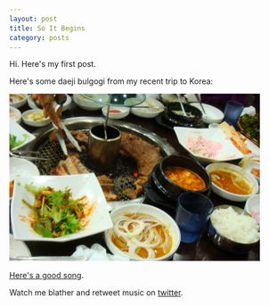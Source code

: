 ```yaml
---
layout: post
title: So It Begins
category: posts
---
```


Hi.
Here's my first post.

Here's some daeji bulgogi from my recent trip to Korea:

<img src="/images/daeji-bulgogi.jpg" alt="pork-bulgogi" style="width: 450px;"/>


[Here's a good song][rabbit].

Watch me blather and retweet music on
[twitter][twitter].

[rabbit]: http://youtu.be/YNWFHpPu1qs
[twitter]: https://twitter.com/donkeypetoncle